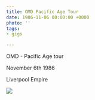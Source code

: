 ```yaml
---
title: OMD Pacific Age Tour
date: 1986-11-06 00:00:00 +0000
photo: ''
tags:
- gigs

---
```

OMD - Pacific Age tour

November 6th 1986

Liverpool Empire

![](/memorybox/uploads/71wOg15ibCL._SX355_.jpg)